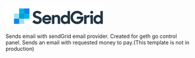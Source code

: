 
<img src='https://github.com/edmlbox/sendGridMail/blob/master/SG_Logo_BlogConverted.jpg'>

Sends email with sendGrid email provider. Created for geth go control panel. Sends an email with requested money to pay.(This template is not in production)
